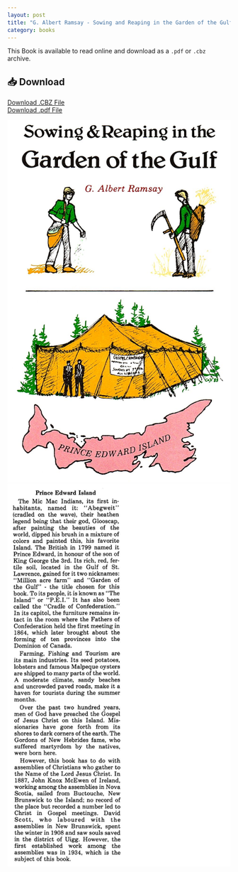 ```yaml
---
layout: post
title: "G. Albert Ramsay - Sowing and Reaping in the Garden of the Gulf"
category: books
---
```


This Book is available to read online and download as a `.pdf` or `.cbz` archive.

## 📥 Download

<a href="{{ '/assets/books/G-Albert-Ramsay-Sowing-and-Reaping-in-the-Garden-of-the-Gulf.cbz' | relative_url }}" download class="button">Download .CBZ File</a><br>
<a href="{{ '/assets/books/G-Albert-Ramsay-Sowing-and-Reaping-in-the-Garden-of-the-Gulf.pdf' | relative_url }}" download class="button">Download .pdf File</a>


<div class="book-pages">
  <a href="/assets/books/garden-of-the-gulf/page001.jpg" data-lightbox="book" data-title="Page 1">
    <img src="/assets/books/garden-of-the-gulf/page001.jpg" alt="Page 1" loading="lazy" />
  </a>
  <a href="/assets/books/garden-of-the-gulf/page002.jpg" data-lightbox="book" data-title="Page 2">
    <img src="/assets/books/garden-of-the-gulf/page002.jpg" alt="Page 2" loading="lazy" />
  </a>
  <!-- ... repeat through page153.jpg -->
</div>